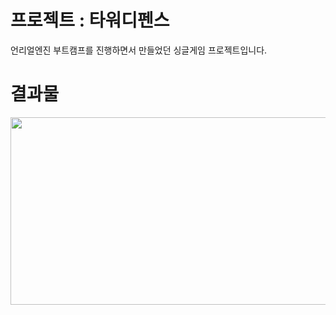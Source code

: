 # 프로젝트 : 타워디펜스
  언리얼엔진 부트캠프를 진행하면서 만들었던 싱글게임 프로젝트입니다.

# 결과물
  <img src="TDGame.gif" width="600" height="300"/>
